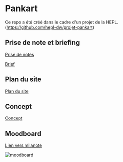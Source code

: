 # Pankart

Ce repo a été créé dans le cadre d'un projet de la HEPL. (https://github.com/hepl-dw/projet-pankart)

## Prise de note et briefing

<a href="prise_de_notes.md">Prise de notes</a>

<a href="brief.pdf">Brief</a>

## Plan du site 

<a href="plan_site.md">Plan du site</a>

## Concept

<a href="concept.md">Concept</a>

## Moodboard
[Lien vers milanote](https://app.milanote.com/1Ld0e91zxVkL5w?p=2tvGwAqP6nK)

![moodboard](./img/moodboard.png)

